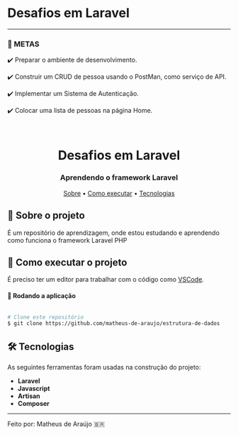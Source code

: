 # Desafios em Laravel

------



### :rocket: M​ETAS 

:heavy_check_mark: Preparar o ambiente de desenvolvimento.

:heavy_check_mark:  Construir um CRUD de pessoa usando o PostMan, como serviço de API.

:heavy_check_mark:  Implementar um Sistema de Autenticação.

:heavy_check_mark:  Colocar uma lista de pessoas na página Home.

​	 

<h1 align="center" font-weight:bold">
   Desafios em Laravel
</h1>

<h3 align="center">
    Aprendendo o framework Laravel
</h3>

<p align="center">
	<a href="#-sobre-o-projeto">Sobre</a> •
 	<a href="#-como-executar-o-projeto">Como executar</a> • 
  	<a href="#-tecnologias">Tecnologias</a>
</p>


## :pencil: Sobre o projeto
É um repositório de aprendizagem, onde estou estudando e aprendendo como funciona o framework Laravel PHP
	 
## 🚀 Como executar o projeto

É preciso ter um editor para trabalhar com o código como [VSCode](https://code.visualstudio.com/).

#### 🧭 Rodando a aplicação

```bash

# Clone este repositório
$ git clone https://github.com/matheus-de-araujo/estrutura-de-dados

```

## 🛠 Tecnologias

As seguintes ferramentas foram usadas na construção do projeto:

- **Laravel**
- **Javascript**
- **Artisan**
- **Composer**

---

Feito por: Matheus de Araújo 🇧🇷
